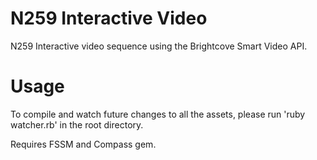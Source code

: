 N259 Interactive Video
======================

N259 Interactive video sequence using the Brightcove Smart Video API.

Usage
=====
To compile and watch future changes to all the assets, please run 'ruby watcher.rb' in the root directory.

Requires FSSM and Compass gem.
